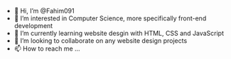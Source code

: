 - 👋 Hi, I’m @Fahim091
- 👀 I’m interested in Computer Science, more specifically front-end development
- 🌱 I’m currently learning website desgin with HTML, CSS and JavaScript
- 💞️ I’m looking to collaborate on any website design projects
- 📫 How to reach me ...

<!---
Fahim091/Fahim091 is a ✨ special ✨ repository because its `README.md` (this file) appears on your GitHub profile.
You can click the Preview link to take a look at your changes.
--->
